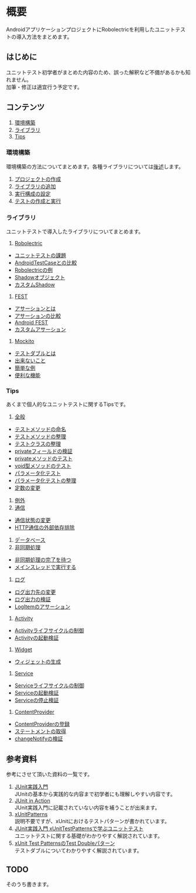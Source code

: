 # 概要
AndroidアプリケーションプロジェクトにRobolectricを利用したユニットテストの導入方法をまとめます。

## はじめに
ユニットテスト初学者がまとめた内容のため、誤った解釈など不備があるかも知れません。  
加筆・修正は適宜行う予定です。   

## コンテンツ

1. [環境構築](#environment)
1. [ライブラリ](#library)
1. [Tips](#tips)

<a name="environment"></a>
### 環境構築
環境構築の方法についてまとめます。各種ライブラリについては[後述](#library)します。

1. [プロジェクトの作成](../../wiki/Environment/#wiki-create_project)
1. [ライブラリの追加](../../wiki/Environment#wiki-add_library)
1. [実行構成の設定](../../wiki/Environment#wiki-run_configuration)
1. [テストの作成と実行](../../wiki/Environment#wiki-write_unit_test)

<a name="library"></a>
### ライブラリ
ユニットテストで導入したライブラリについてまとめます。

1. [Robolectric](../../wiki/Robolectric)
 * [ユニットテストの課題](../../wiki/Robolectric#wiki-problem_with_unit_test)
 * [AndroidTestCaseとの比較](../../wiki/Robolectric#wiki-comparison_tools)
 * [Robolectricの例](../../wiki/Robolectric#wiki-example)
 * [Shadowオブジェクト](../../wiki/Robolectric#wiki-shadow_object)
 * [カスタムShadow](../../wiki/Robolectric#wiki-custom_shadow)
1. [FEST](../../wiki/FEST)
 * [アサーションとは](../../wiki/FEST#wiki-assertion)
 * [アサーションの比較](../../wiki/FEST#wiki-comparison)
 * [Android FEST](../../wiki/FEST#wiki-fest_android)
 * [カスタムアサーション](../../wiki/FEST#wiki-custom_assertion)
1. [Mockito](../../wiki/Mockito)
 * [テストダブルとは](../../wiki/Mockito#wiki-test_double)
 * [出来ないこと](../../wiki/Mockito#wiki-impossible_things)
 * [簡単な例](../../wiki/Mockito#wiki-simple_example)
 * [便利な機能](../../wiki/Mockito#wiki-useful_features)

<a name="tips"></a>
### Tips
あくまで個人的なユニットテストに関するTipsです。

1. [全般](../../wiki/UnitTest-Tips-General)
 * [テストメソッドの命名](../../wiki/UnitTest-Tips-General#wiki-method_naming)
 * [テストメソッドの整理](../../wiki/UnitTest-Tips-General#wiki-organize_test_methods)
 * [テストクラスの整理](../../wiki/UnitTest-Tips-General#wiki-organize_test_classes)
 * [privateフィールドの検証](../../wiki/UnitTest-Tips-General#wiki-verify_private_fields)
 * [privateメソッドのテスト](../../wiki/UnitTest-Tips-General#wiki-test_private_methods)
 * [void型メソッドのテスト](../../wiki/UnitTest-Tips-General#wiki-test_void_methods)
 * [パラメータ化テスト](../../wiki/UnitTest-Tips-General#wiki-parameterized_test)
 * [パラメータ化テストの整理](../../wiki/UnitTest-Tips-General#wiki-organize_parameterized_test)
 * [定数の変更](../../wiki/UnitTest-Tips-General#wiki-change_constants)
1. [例外](#todo)
1. [通信](../../wiki/UnitTest-Tips-Connection)
 * [通信状態の変更](../../wiki/UnitTest-Tips-Connection#wiki-change_connection_state)
 * [HTTP通信の外部依存排除](../../wiki/UnitTest-Tips-Connection#wiki-stub_http_connection)
1. [データベース](#todo)
1. [非同期処理](../../wiki/UnitTest-Tips-Asynchronous)
 * [非同期処理の完了を待つ](../../wiki/UnitTest-Tips-Asynchronous#wiki-await_async_process)
 * [メインスレッドで実行する](../../wiki/UnitTest-Tips-Asynchronous#wiki-run_on_main_thread)
1. [ログ](../../wiki/UnitTest-Tips-Log)
 * [ログ出力先の変更](../../wiki/UnitTest-Tips-Log#wiki-change_log_output)
 * [ログ出力の検証](../../wiki/UnitTest-Tips-Log#wiki-verify_log_output)
 * [LogItemのアサーション](../../wiki/UnitTest-Tips-Log#wiki-assert_log_item)
1. [Activity](../../wiki/UnitTest-Tips-Activity)
 * [Activityライフサイクルの制御](../../wiki/UnitTest-Tips-Activity#wiki-activity_lifecycle)
 * [Activityの起動検証](../../wiki/UnitTest-Tips-Activity#wiki-verify_starting_activity)
1. [Widget](../../wiki/UnitTest-Tips-Widget)
 * [ウィジェットの生成](../../wiki/UnitTest-Tips-Widget#create_app_widget)
1. [Service](../../wiki/UnitTest-Tips-Service)
 * [Serviceライフサイクルの制御](../../wiki/UnitTest-Tips-Service#wiki-service_lifecycle)
 * [Serviceの起動検証](../../wiki/UnitTest-Tips-Service#wiki-verify_starting_service)
 * [Serviceの停止検証](../../wiki/UnitTest-Tips-Service#wiki-verify_stopping_service)
1. [ContentProvider](../../wiki/UnitTest-Tips-ContentProvider)
 * [ContentProviderの登録](../../wiki/UnitTest-Tips-ContentProvider#wiki-register_content_provider)
 * [ステートメントの取得](../../wiki/UnitTest-Tips-ContentProvider#wiki-get_statements)
 * [changeNotifyの検証](../../wiki/UnitTest-Tips-ContentProvider#wiki-verify_changes)

## 参考資料
参考にさせて頂いた資料の一覧です。  

1. [JUnit実践入門](http://www.amazon.co.jp/dp/477415377X)  
JUnitの基本から実践的な内容まで初学者にも理解しやすい内容です。  
1. [JUnit in Action](http://www.amazon.co.jp/dp/1935182021)  
JUnit実践入門に記載されていない内容を補うことが出来ます。  
1. [xUnitPatterns](http://xunitpatterns.com)  
説明不要ですが、xUnitにおけるテストパターンが書かれています。  
1. [JUnit実践入門 xUnitTestPatternsで学ぶユニットテスト](http://www.slideshare.net/shuji_w6e/junit-xunittestpatterns)  
ユニットテストに関する基礎がわかりやすく解説されています。  
1. [xUnit Test PatternsのTest Doubleパターン](http://goyoki.hatenablog.com/entry/20120301/1330608789)  
テストダブルについてわかりやすく解説されています。

<a name="todo"></a>
## TODO
そのうち書きます。  
